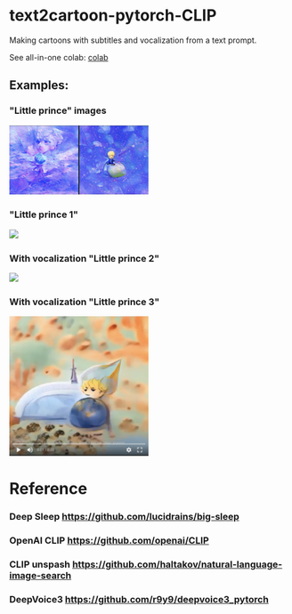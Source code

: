 # text2cartoon-pytorch-CLIP
Making cartoons with subtitles and vocalization from a text prompt. 

See all-in-one colab:
[colab](https://colab.research.google.com/drive/1Q4SsxATMKe7XpbGinIlOFoq4r7XNZUYm?usp=sharing)



## Examples:

### "Little prince" images
<img src="https://github.com/ZackPashkin/text2cartoon-pytorch-CLIP/blob/main/examples/Screenshot_20210221-235232_Photos.jpg" width="250"  />


### "Little prince 1"
<img src="https://github.com/ZackPashkin/text2cartoon-pytorch-CLIP/blob/main/examples/little_prince%20(1).gif" width="250"  />


### With vocalization "Little prince 2"
[<img src="https://github.com/ZackPashkin/text2cartoon-pytorch-CLIP.github.io/blob/main/examples/Screenshot%202021-02-23%20at%2002.27.08.png" width="250"/>](https://photos.app.goo.gl/W7rC4GPStXgUGHUk9)


### With vocalization "Little prince 3"

[<img src="https://github.com/ZackPashkin/text2cartoon-pytorch-CLIP/blob/main/examples/Screenshot%202021-02-23%20at%2001.33.34.png" width="250"/>](https://photos.app.goo.gl/DKzGoajGnDgq84eW8)


# Reference
###  Deep Sleep https://github.com/lucidrains/big-sleep
### OpenAI CLIP https://github.com/openai/CLIP
### CLIP unspash https://github.com/haltakov/natural-language-image-search
### DeepVoice3 https://github.com/r9y9/deepvoice3_pytorch


